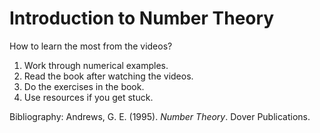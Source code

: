 # Introduction to Number Theory

How to learn the most from the videos?

1. Work through numerical examples.
2. Read the book after watching the videos.
3. Do the exercises in the book.
4. Use resources if you get stuck.

Bibliography: Andrews, G. E. (1995). _Number Theory_. Dover Publications.  
